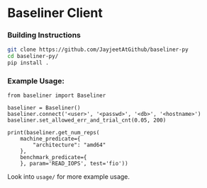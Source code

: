 # Baseliner Client

### Building Instructions
```bash
git clone https://github.com/JayjeetAtGithub/baseliner-py
cd baseliner-py/
pip install .
```

### Example Usage:

```python3
from baseliner import Baseliner

baseliner = Baseliner()
baseliner.connect('<user>', '<passwd>', '<db>', '<hostname>')
baseliner.set_allowed_err_and_trial_cnt(0.05, 200)

print(baseliner.get_num_reps(
    machine_predicate={
        "architecture": "amd64"
    },
    benchmark_predicate={
    }, param='READ_IOPS', test='fio'))
```

Look into `usage/` for more example usage.
